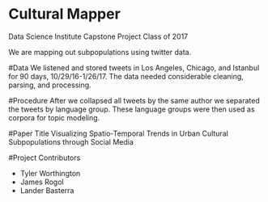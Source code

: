 # Cultural Mapper
Data Science Institute Capstone Project Class of 2017

We are mapping out subpopulations using twitter data.

#Data
We listened and stored tweets in Los Angeles, Chicago, and Istanbul for 90 days, 10/29/16-1/26/17. The data needed considerable cleaning, parsing, and processing.

#Procedure
After we collapsed all tweets by the same author we separated the tweets by language group. These language groups were then used as corpora for topic modeling.

#Paper Title
Visualizing Spatio-Temporal Trends in Urban Cultural Subpopulations through Social Media


#Project Contributors
* Tyler Worthington
* James Rogol
* Lander Basterra
